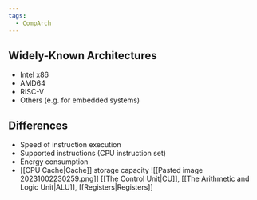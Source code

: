 ```yaml
---
tags:
  - CompArch
---
```

## Widely-Known Architectures
- Intel x86
- AMD64
- RISC-V
- Others (e.g. for embedded systems)
## Differences
- Speed of instruction execution
- Supported instructions (CPU instruction set)
- Energy consumption
- [[CPU Cache|Cache]] storage capacity
![[Pasted image 20231002230259.png]]
[[The Control Unit|CU]], [[The Arithmetic and Logic Unit|ALU]], [[Registers|Registers]]
